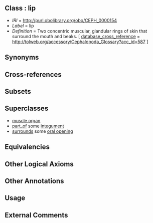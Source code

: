 
## Class : lip

 * *IRI* = http://purl.obolibrary.org/obo/CEPH_0000154
 * *Label* = lip
 * *Definition* = Two concentric muscular, glandular rings of skin that surround the mouth and beaks. [ [database_cross_reference](../../ef/oboInOwl#hasDbXref.md) = http://tolweb.org/accessory/Cephalopoda_Glossary?acc_id=587 ]

## Synonyms


## Cross-references


## Subsets


## Superclasses

 * [muscle organ](../../UBERON/30/UBERON_0001630.md)
 * [part_of](../../BFO/50/BFO_0000050.md) some [integument](../../UBERON/99/UBERON_0002199.md)
 * [surrounds](../../ds/ceph#surrounds.md) some [oral opening](../../UBERON/66/UBERON_0000166.md)

## Equivalencies


## Other Logical Axioms


## Other Annotations


## Usage


## External Comments

